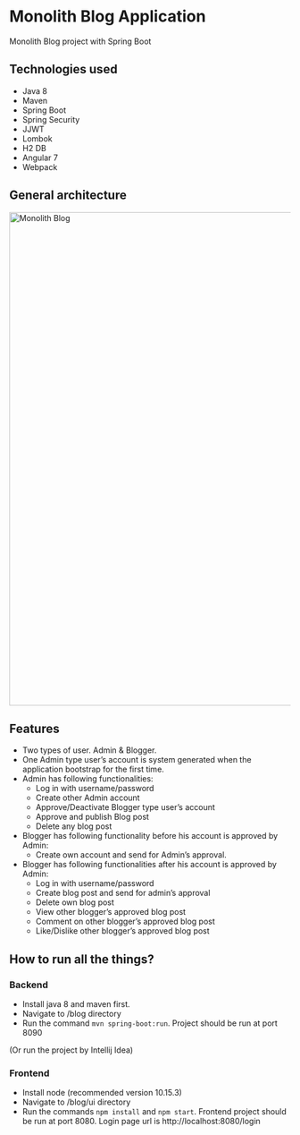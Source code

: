 # Monolith Blog Application
Monolith Blog project with Spring Boot

## Technologies used
- Java 8
- Maven
- Spring Boot 
- Spring Security
- JJWT
- Lombok
- H2 DB
- Angular 7
- Webpack

## General architecture

<img width="882" alt="Monolith Blog" src="https://user-images.githubusercontent.com/8774751/73134777-3eded980-4043-11ea-8517-c22c9f10d7ad.png">

## Features
- Two types of user. Admin & Blogger.
- One Admin type user’s account is system generated when the application bootstrap for the first time.
- Admin has following functionalities:
  - Log in with username/password
  - Create other Admin account
  - Approve/Deactivate Blogger type user’s account
  - Approve and publish Blog post
  - Delete any blog post
- Blogger has following functionality before his account is approved by Admin:
  - Create own account and send for Admin’s approval.
- Blogger has following functionalities after his account is approved by Admin:
  - Log in with username/password
  - Create blog post and send for admin’s approval
  - Delete own blog post
  - View other blogger’s approved blog post
  - Comment on other blogger’s approved blog post
  - Like/Dislike other blogger’s approved blog post

## How to run all the things?

  ### Backend 
- Install java 8 and maven first.
- Navigate to /blog directory
- Run the command `mvn spring-boot:run`. Project should be run at port 8090

(Or run the project by Intellij Idea)
    
  ### Frontend
- Install node (recommended version 10.15.3)
- Navigate to /blog/ui directory
- Run the commands `npm install` and `npm start`. Frontend project should be run at port 8080. Login page url is http://localhost:8080/login
